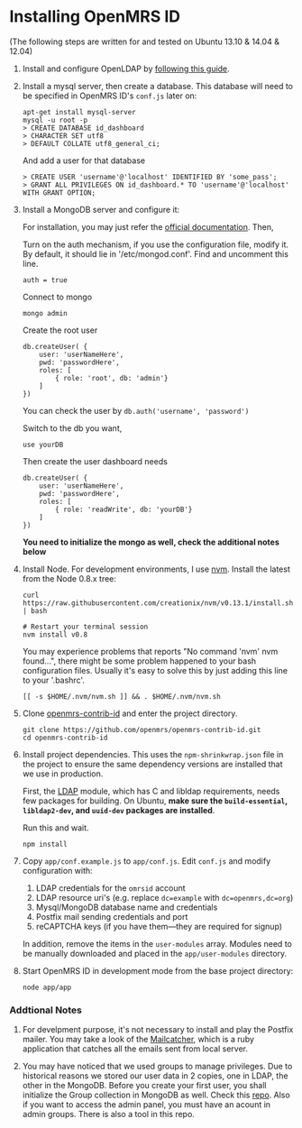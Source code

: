 Installing OpenMRS ID
=====

(The following steps are written for and tested on Ubuntu 13.10 & 14.04 & 12.04)

1. Install and configure OpenLDAP by [following this guide][0]. 

2. Install a mysql server, then create a database. This database will need to be specified in OpenMRS ID's `conf.js` later on:

    ```
    apt-get install mysql-server
    mysql -u root -p
    > CREATE DATABASE id_dashboard
    > CHARACTER SET utf8
    > DEFAULT COLLATE utf8_general_ci;
    ```

    And add a user for that database
    ```
    > CREATE USER 'username'@'localhost' IDENTIFIED BY 'some_pass';
    > GRANT ALL PRIVILEGES ON id_dashboard.* TO 'username'@'localhost' WITH GRANT OPTION;
    ```

3. Install a MongoDB server and configure it:
    
    For installation, you may just refer the [official documentation][3].
    Then,

    Turn on the auth mechanism, if you use the configuration file, modify it. By default, it should lie in '/etc/mongod.conf'. Find and uncomment this line.

    ```
    auth = true
    ```

    Connect to mongo

    ```
    mongo admin
    ```

    Create the root user

    ```
    db.createUser( {
        user: 'userNameHere',
        pwd: 'passwordHere',
        roles: [
            { role: 'root', db: 'admin'}
        ]
    })
    ```

    You can check the user by `db.auth('username', 'password')`

    Switch to the db you want,

    ```
    use yourDB
    ```

    Then create the user dashboard needs

    ```
    db.createUser( {
        user: 'userNameHere',
        pwd: 'passwordHere',
        roles: [
            { role: 'readWrite', db: 'yourDB'}
        ]
    })
    ```

    **You need to initialize the mongo as well, check the additional notes below**

4. Install Node. For development environments, I use [nvm][1]. Install the latest from the Node 0.8.x tree:

	 ```
     curl https://raw.githubusercontent.com/creationix/nvm/v0.13.1/install.sh | bash

     # Restart your terminal session
     nvm install v0.8
     ```

     You may experience problems that reports "No command 'nvm' nvm found...", there might be some problem happened to your bash configuration files. Usually it's easy to solve this by just adding this line to your '.bashrc'.
     ```
     [[ -s $HOME/.nvm/nvm.sh ]] && . $HOME/.nvm/nvm.sh
     ```

5. Clone [openmrs-contrib-id][2] and enter the project directory.

	```
    git clone https://github.com/openmrs/openmrs-contrib-id.git
    cd openmrs-contrib-id
    ```
    
6. Install project dependencies. This uses the `npm-shrinkwrap.json` file in the project to ensure the same dependency versions are installed that we use in production.

    First, the [LDAP][4] module, which has C and libldap requirements, needs few packages for building. On Ubuntu, **make sure the `build-essential`, `libldap2-dev`, and `uuid-dev` packages are installed**.

    Run this and wait.

    ```
    npm install
    ```
    
7. Copy `app/conf.example.js` to `app/conf.js`. Edit `conf.js` and modify configuration with:

	1. LDAP credentials for the `omrsid` account
	2. LDAP resource uri's (e.g. replace `dc=example` with `dc=openmrs,dc=org`)
	3. Mysql/MongoDB database name and credentials
	4. Postfix mail sending credentials and port
	5. reCAPTCHA keys (if you have them—they are required for signup)
 
	In addition, remove the items in the `user-modules` array. Modules need to be manually downloaded and placed in the `app/user-modules` directory.	
	
8. Start OpenMRS ID in development mode from the base project directory:

	```
	node app/app
	```

### Addtional Notes

1. For develpment purpose, it's not necessary to install and play the Postfix mailer. You may take a look of the [Mailcatcher][5], which is a ruby application that catches all the emails sent from local server.

2. You may have noticed that we used groups to manage privileges. Due to historical reasons we stored our user data in 2 copies, one in LDAP, the other in the MongoDB. Before you create your first user, you shall initialize the Group collection in MongoDB as well. Check this [repo][6]. Also if you want to access the admin panel, you must have an acount in admin groups. There is also a tool in this repo.

[0]: https://gist.github.com/elliottwilliams/9548288
[1]: https://github.com/creationix/nvm
[2]: https://github.com/openmrs/openmrs-contrib-id
[3]: http://docs.mongodb.org/manual/tutorial/install-mongodb-on-ubuntu/
[4]: https://github.com/jeremycx/node-ldap
[5]: http://mailcatcher.me/
[6]: https://github.com/Plypy/OpenMRS-ID-Migrator
